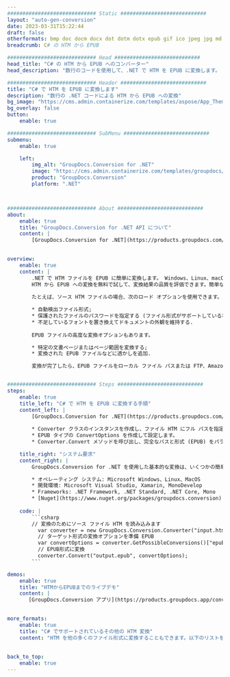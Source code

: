 ```yaml
---
############################# Static ############################
layout: "auto-gen-conversion"
date: 2023-03-31T15:22:44
draft: false
otherformats: bmp doc docm docx dot dotm dotx epub gif ico jpeg jpg md odt ott pdf png psd rtf tex tif tiff txt xps
breadcrumb: C# の HTM から EPUB

############################# Head ############################
head_title: "C# の HTM から EPUB へのコンバーター"
head_description: "数行のコードを使用して、.NET で HTM を EPUB に変換します。 GroupDocs ドキュメント変換 API を使用して、160 を超えるファイル形式を変換します。"

############################# Header ############################
title: "C# で HTM を EPUB に変換します"
description: "数行の .NET コードによる HTM から EPUB への変換"
bg_image: "https://cms.admin.containerize.com/templates/aspose/App_Themes/V3/images/bg/header1.png"
bg_overlay: false
button:
    enable: true

############################# SubMenu ############################
submenu:
    enable: true

    left:
        img_alt: "GroupDocs.Conversion for .NET"
        image: "https://cms.admin.containerize.com/templates/groupdocs/images/product-logos/90x90-noborder/groupdocs-conversion-net.png"
        product: "GroupDocs.Conversion"
        platform: ".NET"



############################# About ############################
about:
    enable: true
    title: "GroupDocs.Conversion for .NET API について"
    content: |
        [GroupDocs.Conversion for .NET](https://products.groupdocs.com/conversion/net/) を使用して、Microsoft Word、Excel、PowerPoint、PDF、Visio、およびその他の形式を変換できます。 GroupDocs.Conversion は、高いパフォーマンスが要求されるバックエンドおよび内部システムに適したスタンドアロン API です。 Microsoft や Open Office などのソフトウェアには依存しません。
    

overview:
    enable: true
    content: |
        .NET で HTM ファイルを EPUB に簡単に変換します。 Windows、Linux、macOS など、任意のプラットフォームで C# コード行を 2 行だけ使用できます。
        HTM から EPUB への変換を無料で試して、変換結果の品質を評価できます。簡単なファイル変換のシナリオに加えて、ソース HTM ファイルをロードし、出力 EPUB 結果を保存するためのより高度なオプションを試すことができます。 
        
        たとえば、ソース HTM ファイルの場合、次のロード オプションを使用できます。

        * 自動検出ファイル形式;
        * 保護されたファイルのパスワードを指定する (ファイル形式がサポートしている場合);
        * 不足しているフォントを置き換えてドキュメントの外観を維持する.
        
        EPUB ファイルの高度な変換オプションもあります。

        * 特定の文書ページまたはページ範囲を変換する;
        * 変換された EPUB ファイルなどに透かしを追加.

        変換が完了したら、EPUB ファイルをローカル ファイル パスまたは FTP、Amazon S3、Google Drive、Dropbox などのサードパーティ ストレージに保存できます。注意してください - HTM を {{ に変換するにはTO}} MS Office、Open Office、Adobe Acrobat Reader などの追加のソフトウェアをインストールする必要はありません。


############################# Steps ############################
steps:
    enable: true
    title_left: "C# で HTM を EPUB に変換する手順"
    content_left: |
        [GroupDocs.Conversion for .NET](https://products.groupdocs.com/conversion/net/) を使用すると、開発者は数行のコードで HTM ファイルを EPUB に簡単に変換できます。
        
        * Converter クラスのインスタンスを作成し、ファイル HTM にフル パスを指定します。
        * EPUB タイプの ConvertOptions を作成して設定します。
        * Converter.Convert メソッドを呼び出し、完全なパスと形式 (EPUB) をパラメーターとして渡します。

    title_right: "システム要求"
    content_right: |
        GroupDocs.Conversion for .NET を使用した基本的な変換は、いくつかの簡単な手順で実行できます。当社の API は、すべての主要なプラットフォームとオペレーティング システムでサポートされています。以下のコードを実行する前に、システムに次の前提条件がインストールされていることを確認してください。

        * オペレーティング システム: Microsoft Windows、Linux、MacOS
        * 開発環境: Microsoft Visual Studio, Xamarin, MonoDevelop
        * Frameworks: .NET Framework, .NET Standard, .NET Core, Mono
        * [Nuget](https://www.nuget.org/packages/groupdocs.conversion) から最新の GroupDocs.Conversion for .NET を取得します
         
    code: |
        ```csharp    
        // 変換のためにソース ファイル HTM を読み込みます
          var converter = new GroupDocs.Conversion.Converter("input.htm");
          // ターゲット形式の変換オプションを準備 EPUB
          var convertOptions = converter.GetPossibleConversions()["epub"].ConvertOptions;
          // EPUB形式に変換
          converter.Convert("output.epub", convertOptions);
        ```

demos:
    enable: true
    title: "HTMからEPUBまでのライブデモ"
    content: |
       [GroupDocs.Conversion アプリ](https://products.groupdocs.app/conversion/family) Web サイトにアクセスして、今すぐ HTM を EPUB に変換してください。オンラインデモには次の利点があります
          

more_formats:
    enable: true
    title: "C# でサポートされているその他の HTM 変換"
    content: "HTM を他の多くのファイル形式に変換することもできます。以下のリストをご覧ください。"
       
       
back_to_top:
    enable: true
---
```

